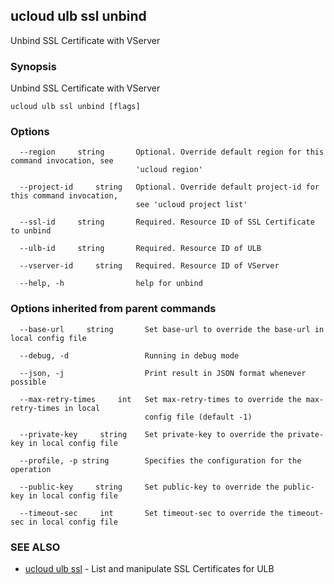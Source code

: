 

## ucloud ulb ssl unbind

Unbind SSL Certificate with VServer

### Synopsis

Unbind SSL Certificate with VServer

```
ucloud ulb ssl unbind [flags]
```

### Options

```
  --region     string       Optional. Override default region for this command invocation, see
                            'ucloud region' 

  --project-id     string   Optional. Override default project-id for this command invocation,
                            see 'ucloud project list' 

  --ssl-id     string       Required. Resource ID of SSL Certificate to unbind 

  --ulb-id     string       Required. Resource ID of ULB 

  --vserver-id     string   Required. Resource ID of VServer 

  --help, -h                help for unbind 

```

### Options inherited from parent commands

```
  --base-url     string       Set base-url to override the base-url in local config file 

  --debug, -d                 Running in debug mode 

  --json, -j                  Print result in JSON format whenever possible 

  --max-retry-times     int   Set max-retry-times to override the max-retry-times in local
                              config file (default -1) 

  --private-key     string    Set private-key to override the private-key in local config file 

  --profile, -p string        Specifies the configuration for the operation 

  --public-key     string     Set public-key to override the public-key in local config file 

  --timeout-sec     int       Set timeout-sec to override the timeout-sec in local config file 

```

### SEE ALSO

* [ucloud ulb ssl](developer/cli/cmd/ucloud/ulb/ssl)	 - List and manipulate SSL Certificates for ULB

